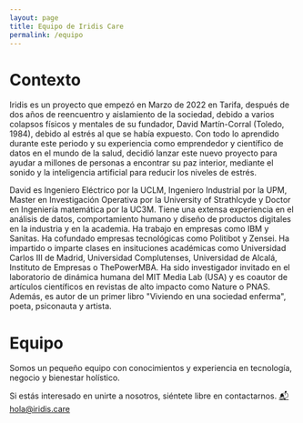 ```yaml
---
layout: page
title: Equipo de Iridis Care
permalink: /equipo
---
```


# Contexto

Iridis es un proyecto que empezó en Marzo de 2022 en Tarifa, después de dos años de reencuentro y aislamiento de la sociedad, debido 
a varios colapsos físicos y mentales de su fundador, David Martín-Corral (Toledo, 1984), debido al estrés al que se había expuesto. Con todo lo aprendido durante este periodo y su experiencia como emprendedor y científico de datos en el mundo de la salud, decidió lanzar este nuevo proyecto para ayudar a millones de personas a encontrar su paz interior, mediante el sonido y la inteligencia artificial para reducir los niveles de estrés.

David es Ingeniero Eléctrico por la UCLM, Ingeniero Industrial por la UPM, Master en Investigación Operativa por la University of Strathlcyde y Doctor en Ingeniería matemática por la UC3M. Tiene una extensa experiencia en el análisis de datos, comportamiento humano y diseño de productos digitales en la industria y en la academia. Ha trabajo en empresas como IBM y Sanitas. Ha cofundado empresas tecnológicas como Politibot y Zensei. Ha impartido o imparte clases en insituciones académicas como Universidad Carlos III de Madrid, Universidad Complutenses, Universidad de Alcalá, Instituto de Empresas o ThePowerMBA. Ha sido investigador invitado en el laboratorio de dinámica humana del MIT Media Lab (USA) y es coautor de artículos científicos en revistas de alto impacto como Nature o PNAS. Además, es autor de un primer libro "Viviendo en una sociedad enferma", poeta, psiconauta y artista.

# Equipo

Somos un pequeño equipo con conocimientos y experiencia en tecnología, negocio y bienestar holístico.

Si estás interesado en unirte a nosotros, siéntete libre en contactarnos. <a href="mailto:hola@iridis.care">📬 hola@iridis.care</a>